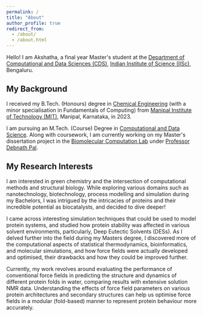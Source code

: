```yaml
---
permalink: /
title: "About"
author_profile: true
redirect_from: 
  - /about/
  - /about.html
---
```


Hello! I am Akshatha, a final year Master's student at the [Department of Computational and Data Sciences (CDS)](https://cds.iisc.ac.in/), [Indian Institute of Science (IISc)](https://iisc.ac.in/), Bengaluru.

## My Background
I received my B.Tech. (Honours) degree in [Chemical Engineering](https://www.manipal.edu/mit/department-faculty/department-list/chemical.html) (with a minor specialisation in Fundamentals of Computing) from [Manipal Institute of Technology (MIT)](https://www.manipal.edu/mit.html), Manipal, Karnataka, in 2023.  

I am pursuing an M.Tech. (Course) Degree in [Computational and Data Science](https://cds.iisc.ac.in/). Along with coursework, I am currently working on my Master's dissertation project in the [Biomolecular Computation Lab](http://pallab.serc.iisc.ernet.in/) under [Professor Debnath Pal](https://cds.iisc.ac.in/faculty/dpal/).

## My Research Interests
I am interested in green chemistry and the intersection of computational methods and structural biology. While exploring various domains such as nanotechnology, biotechnology, process modelling and simulation during my Bachelors, I was intrigued by the intricacies of proteins and their incredible potential as biocatalysts, and decided to dive deeper!

I came across interesting simulation techniques that could be used to model protein systems, and studied how protein stability was affected in various solvent environments, particularly, Deep Eutectic Solvents (DESs). As I delved further into the field during my Masters degree, I discovered more of the computational aspects of statistical thermodynamics, bioinformatics, and molecular simulations, and how force fields were actually developed and optimised, their drawbacks and how they could be improved further.

Currently, my work revolves around evaluating the performance of conventional force fields in predicting the structure and dynamics of different protein folds in water, comparing results with extensive solution NMR data. Understanding the effects of force field parameters on various protein architectures and secondary structures can help us optimise force fields in a modular (fold-based) manner to represent protein behaviour more accurately.   



 

